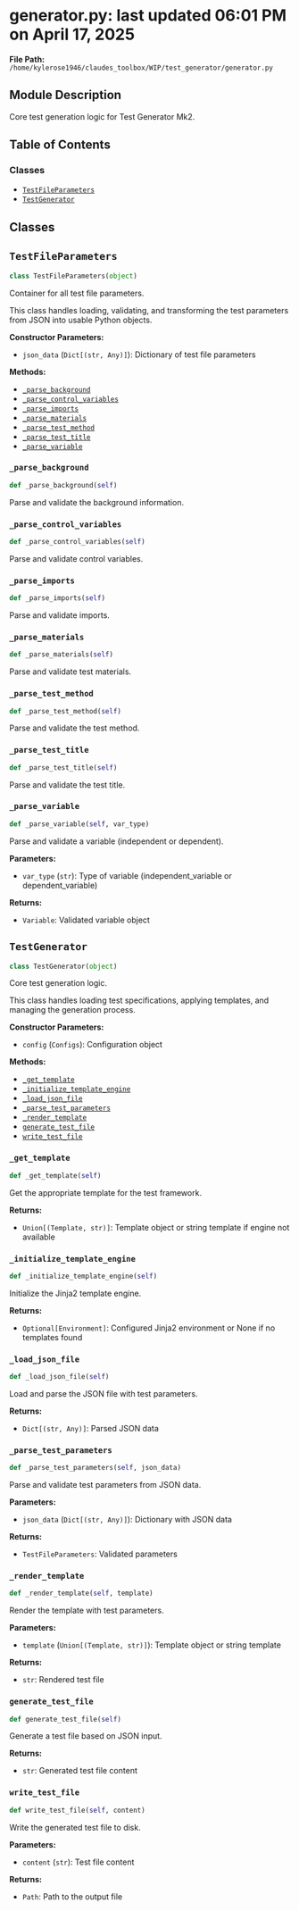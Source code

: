 # generator.py: last updated 06:01 PM on April 17, 2025

**File Path:** `/home/kylerose1946/claudes_toolbox/WIP/test_generator/generator.py`

## Module Description

Core test generation logic for Test Generator Mk2.

## Table of Contents

### Classes

- [`TestFileParameters`](#testfileparameters)
- [`TestGenerator`](#testgenerator)

## Classes

## `TestFileParameters`

```python
class TestFileParameters(object)
```

Container for all test file parameters.

This class handles loading, validating, and transforming the test parameters
from JSON into usable Python objects.

**Constructor Parameters:**

- `json_data` (`Dict[(str, Any)]`): Dictionary of test file parameters

**Methods:**

- [`_parse_background`](#_parse_background)
- [`_parse_control_variables`](#_parse_control_variables)
- [`_parse_imports`](#_parse_imports)
- [`_parse_materials`](#_parse_materials)
- [`_parse_test_method`](#_parse_test_method)
- [`_parse_test_title`](#_parse_test_title)
- [`_parse_variable`](#_parse_variable)

### `_parse_background`

```python
def _parse_background(self)
```

Parse and validate the background information.

### `_parse_control_variables`

```python
def _parse_control_variables(self)
```

Parse and validate control variables.

### `_parse_imports`

```python
def _parse_imports(self)
```

Parse and validate imports.

### `_parse_materials`

```python
def _parse_materials(self)
```

Parse and validate test materials.

### `_parse_test_method`

```python
def _parse_test_method(self)
```

Parse and validate the test method.

### `_parse_test_title`

```python
def _parse_test_title(self)
```

Parse and validate the test title.

### `_parse_variable`

```python
def _parse_variable(self, var_type)
```

Parse and validate a variable (independent or dependent).

**Parameters:**

- `var_type` (`str`): Type of variable (independent_variable or dependent_variable)

**Returns:**

- `Variable`: Validated variable object

## `TestGenerator`

```python
class TestGenerator(object)
```

Core test generation logic.

This class handles loading test specifications, applying templates,
and managing the generation process.

**Constructor Parameters:**

- `config` (`Configs`): Configuration object

**Methods:**

- [`_get_template`](#_get_template)
- [`_initialize_template_engine`](#_initialize_template_engine)
- [`_load_json_file`](#_load_json_file)
- [`_parse_test_parameters`](#_parse_test_parameters)
- [`_render_template`](#_render_template)
- [`generate_test_file`](#generate_test_file)
- [`write_test_file`](#write_test_file)

### `_get_template`

```python
def _get_template(self)
```

Get the appropriate template for the test framework.

**Returns:**

- `Union[(Template, str)]`: Template object or string template if engine not available

### `_initialize_template_engine`

```python
def _initialize_template_engine(self)
```

Initialize the Jinja2 template engine.

**Returns:**

- `Optional[Environment]`: Configured Jinja2 environment or None if no templates found

### `_load_json_file`

```python
def _load_json_file(self)
```

Load and parse the JSON file with test parameters.

**Returns:**

- `Dict[(str, Any)]`: Parsed JSON data

### `_parse_test_parameters`

```python
def _parse_test_parameters(self, json_data)
```

Parse and validate test parameters from JSON data.

**Parameters:**

- `json_data` (`Dict[(str, Any)]`): Dictionary with JSON data

**Returns:**

- `TestFileParameters`: Validated parameters

### `_render_template`

```python
def _render_template(self, template)
```

Render the template with test parameters.

**Parameters:**

- `template` (`Union[(Template, str)]`): Template object or string template

**Returns:**

- `str`: Rendered test file

### `generate_test_file`

```python
def generate_test_file(self)
```

Generate a test file based on JSON input.

**Returns:**

- `str`: Generated test file content

### `write_test_file`

```python
def write_test_file(self, content)
```

Write the generated test file to disk.

**Parameters:**

- `content` (`str`): Test file content

**Returns:**

- `Path`: Path to the output file
